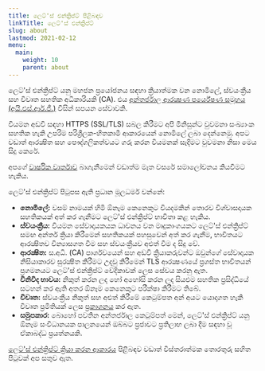 ```yaml
---
title: ලෙට්'ස් එන්ක්‍රිප්ට් පිළිබඳව
linkTitle: ලෙට්'ස් එන්ක්‍රිප්ට්
slug: about
lastmod: 2021-02-12
menu:
  main:
    weight: 10
    parent: about
---
```


ලෙට්'ස් එන්ක්‍රිප්ට් යනු මහජන ප්‍රයෝජනය සඳහා ක්‍රියාත්මක වන නොමිලේ, ස්වයංක්‍රීය සහ විවෘත සහතික අධිකාරියකි (CA). එය [අන්තර්ජාල ආරක්‍ෂණ පර්යේෂණ සමූහය (අයි.එස්.ආර්.ජී.)](https://www.abetterinternet.org/) විසින් සපයන සේවාවකි.

වියමන අඩවි සඳහා HTTPS (SSL/TLS) සබල කිරීමට අපි මිනිසුන්ට වුවමනා සංඛ්‍යාංක සහතික හැකි උපරිම පරිශ්‍රීලක-හිතකාමී ආකාරයෙන් නොමිලේ ලබා දෙන්නෙමු. අපට වඩාත් ආරක්‍ෂිත සහ පෞද්ගලිකත්වයට ගරු කරන වියමනක් සෑදීමට වුවමනා නිසා මෙය සිදු කෙරේ.

අපගේ [වාර්ෂික වාර්තාව](https://www.abetterinternet.org/annual-reports/) බාගැනීමෙන් වඩාත්ම මෑත වසරේ සමාලෝචනය කියවීමට හැකිය.

ලෙට්'ස් එන්ක්‍රිප්ට් පිටුපස ඇති ප්‍රධාන මූලධර්ම වන්නේ:

* **නොමිලේ:** වසම් නාමයක් හිමි ඕනෑම කෙනෙකුට වියදමකින් තොරව විශ්වාසදායක සහතිකයක් අත් කර ගැනීමට ලෙට්'ස් එන්ක්‍රිප්ට් භාවිතා කළ හැකිය.
* **ස්වයංක්‍රීය:** වියමන සේවාදායකයක ධාවනය වන මෘදුකාංගයකට ලෙට්'ස් එන්ක්‍රිප්ට් සමඟ අන්තර් ක්‍රියා කිරීමෙන් සහතිකයක් පහසුවෙන් අත් කර ගැනීම, භාවිතයට ආරක්‍ෂිතව වින්‍යාසගත වීම සහ ස්වයංක්‍රීයව අළුත් වීම ද සිදු වේ.
* **ආරක්‍ෂිත:** ස.අධි. (CA) පාර්ශවයෙන් සහ අඩවි ක්‍රියාකරුවන්ට ඔවුන්ගේ සේවාදායක නිසියාකාරව සුරක්‍ෂිත කිරීමට උදවු කිරීමෙන් TLS ආරක්‍ෂණයේ ප්‍රශස්ත භාවිතයන් ප්‍රගමනයට ලෙට්'ස් එන්ක්‍රිප්ට් වේදිකාවක් ලෙස සේවය කරනු ඇත.
* **විනිවිද භාවය:** නිකුත් කරන ලද හෝ අහෝසි කරන ලද සියළුම සහතික ප්‍රසිද්ධියේ සටහන් කර ඇති අතර ඕනෑම කෙනෙකුට පරීක්ෂා කිරීමට තිබේ.
* **විවෘත:** ස්වයංක්‍රීය නිකුත් සහ අළුත් කිරීමේ කෙටුම්පත අන් අයට යොදාගත හැකි විවෘත ප්‍රමිතියක් ලෙස [ප්‍රකාශනය](https://tools.ietf.org/html/rfc8555) කර ඇත.
* **සමුපකාර:** බොහෝ පවතින අන්තර්ජාල කෙටුම්පත් මෙන්, ලෙට්'ස් එන්ක්‍රිප්ට් යනු ඕනෑම සංවිධානයක පාලනයෙන් ඔබ්බට ප්‍රජාවට ප්‍රතිලාභ ලබා දීම සඳහා වූ ඒකාබද්ධ ප්‍රයත්නයකි.

[ලෙට්'ස් එන්ක්‍රිප්ට් ක්‍රියා කරන ආකාරය](/how-it-works) පිළිබඳව වඩාත් විස්තරාත්මක තොරතුරු සහිත පිටුවක් අප සතුව ඇත.
